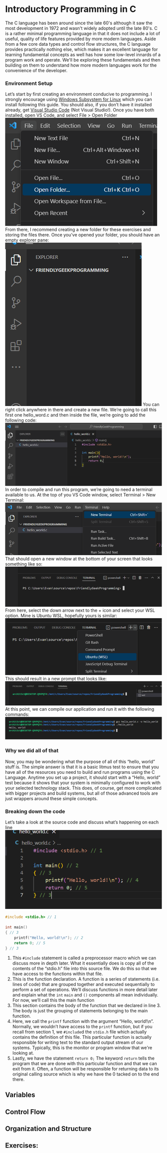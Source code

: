 # Introductory Programming in C

The C language has been around since the late 60's although it saw the most development in 1972 and wasn't widely adopted until the late 80's. C is a rather minimal programming language in that it does not include a lot of useful, quality of life features provided by more modern languages. Aside from a few core data types and control flow structures, the C language provides practically nothing else, which makes it an excellent language for learning fundamental concepts as well has how some low-level innards of a program work and operate. We'll be exploring these fundamentals and then building on them to understand how more modern languages work for the convenience of the developer.

### Environment Setup
Let’s start by first creating an environment conducive to programming. I strongly encourage using [Windows Subsystem for Linux](https://learn.microsoft.com/en-us/windows/wsl/install) which you can install following this guide. You should also, if you don’t have it installed already, get [Visual Studio Code](https://code.visualstudio.com/) (Not Visual Studio!). Once you have both installed, open VS Code, and select File > Open Folder
![open_folder](images/introduction_to_c_open_folder.PNG)
From there, I recommend creating a new folder for these exercises and storing the files there. Once you’ve opened your folder, you should have an empty explorer pane:
![empty_explorer](images/introduction_to_c_empty_explorer.PNG)
You can right click anywhere in there and create a new file. We’re going to call this first one hello_word.c and then inside the file, we’re going to add the following code:
![hello_world_code](images/introduction_to_c_hello_world.PNG)
In order to compile and run this program, we’re going to need a terminal available to us. At the top of you VS Code window, select Terminal > New Terminal:
![new_terminal](images/introduction_to_c_new_terminal.PNG)
That should open a new window at the bottom of your screen that looks something like so:
![empty_terminal](images/introduction_to_c_empty_terminal.PNG)
From here, select the down arrow next to the + icon and select your WSL option. Mine is Ubuntu WSL, hopefully yours is similar:
![wsl_select](images/introduction_to_c_wsl_select.PNG)
This should result in a new prompt that looks like:
![wsl_terminal](images/introduction_to_c_wsl_terminal.PNG)
At this point, we can compile our application and run it with the following commands:
![code_execution](images/introduction_to_c_code_execution.PNG)

### Why we did all of that
Now, you may be wondering what the purpose of all of this “hello, world” stuff is. The simple answer is that it is a basic litmus test to ensure that you have all of the resources you need to build and run programs using the C Language. Anytime you set up a project, it should start with a “Hello, world” test because it shows that your system is minimally configured to work with your selected technology stack. This does, of course, get more complicated with bigger projects and build systems, but all of those advanced tools are just wrappers around these simple concepts.

### Breaking down the code
Let’s take a look at the source code and discuss what’s happening on each line
![annotated_code](images/introduction_to_c_code_annotated.PNG)
```C
#include <stdio.h> // 1

int main()
{ // 3
    printf("Hello, world!\n"); // 2
    return 0; // 5
} // 3
```
1. This `#include` statement is called a preprocessor macro which we can discuss more in depth later. What it essentially does is copy all of the contents of the “stdio.h” file into this source file. We do this so that we have access to the functions within that file.
2. This is the function declaration. A function is a series of statements (i.e. lines of code) that are grouped together and executed sequentially to perform a set of operations. We’ll discuss functions in more detail later and explain what the `int` `main` and `()` components all mean individually. For now, we’ll call this the main function
3. This section contains the body of the function that we declared in line 3. The body is just the grouping of statements belonging to the main function.
4. Here, we call the `printf` function with the argument “Hello, world!\n”. Normally, we wouldn’t have access to the `printf` function, but if you recall from section 1, we `#include`d the `stdio.h` file which actually contains the definition of this file. This particular function is actually responsible for writing text to the standard output stream of our systems. Typically, this is the monitor or program window that we're looking at.
5. Lastly, we have the statement `return 0;` The keyword `return` tells the program that we are done with this particular function and that we can exit from it. Often, a function will be responsible for returning data to its original calling source which is why we have the 0 tacked on to the end there.

## Variables
## Control Flow
## Organization and Structure
## Exercises: